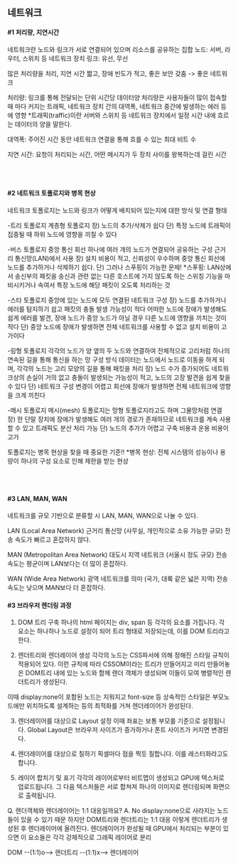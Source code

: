 ## 네트워크

#### #1 처리량, 지연시간

네트워크란 노드와 링크가 서로 연결되어 있으며 리소스를 공유하는 집합
노드: 서버, 라우터, 스위치 등 네트워크 장치
링크: 유선, 무선

많은 처리량을 처리, 지연 시간 짧고, 장애 빈도가 적고, 좋은 보안 갖춤 -> 좋은 네트워크

처리량: 링크를 통해 전달되는 단위 시간당 데이터양
처리량은 사용자들이 많이 접속할 때 마다 커지는 트래픽, 네트워크 장치 간의 대역폭, 네트워크 중간에 발생하는 에러 등에 영향
*트래픽(traffic)이란 서버와 스위치 등 네트워크 장치에서 일정 시간 내에 흐르는 데이터의 양을 말한다.

대역폭: 주어진 시간 동안 네트워크 연결을 통해 흐를 수 있는 최대 비트 수

지연 시간: 요청이 처리되는 시간, 어떤 메시지가 두 장치 사이를 왕복하는데 걸린 시간

</br> </br>

#### #2 네트워크 토폴로지와 병목 현상
네트워크 토폴로지는 노드와 링크가 어떻게 배치되어 있는지에 대한 방식 및 연결 형태

-트리 토폴로지
 계층형 토폴로지
 장) 노드의 추가/삭제가 쉽다
 단) 특정 노드에 트래픽이 집중될 때 하위 노드에 영향을 끼칠 수 있다

-버스 토폴로지
 중앙 통신 회선 하나에 여러 개의 노드가 연결되어 공유하는 구성
 근거리 통신망(LAN)에서 사용
 장) 설치 비용이 적고, 신뢰성이 우수하며 중앙 통신 회선에 노드를 추가하거나 삭제하기 쉽다.
 단) 그러나 스푸핑이 가능한 문제!
*스푸핑: LAN상에서 송신부의 패킷을 송신과 관련 없는 다른 호스트에 가지 않도록 하는 스위칭 기능을 마비시키거나 속여서 특정 노드에 해당 패킷이 오도록 처리하는 것

-스타 토폴로지
 중앙에 있는 노드에 모두 연결된 네트워크 구성
 장) 노드를 추가하거나 에러를 탐지하기 쉽고 패킷의 충돌 발생 가능성이 적다
 어떠한 노드에 장애가 발생해도 쉽게 에러를 발견, 장애 노드가 중앙 노드가 아닐 경우 다른 노드에 영향을 끼치는 것이 적다
 단) 중앙 노드에 장애가 발생하면 전체 네트워크를 사용할 수 없고 설치 비용이 고가이다




-링형 토폴로지
 각각의 노드가 양 옆의 두 노드와 연결하여 전체적으로 고리처럼 하나의 연속된 길을 통해 통신을 하는 망 구성 방식
 데이터는 노드에서 노드로 이동을 하게 되며, 각각의 노드는 고리 모양의 길을 통해 패킷을 처리
장) 노드 수가 증가되어도 네트워크상의 손실이 거의 없고 충돌이 발생되는 가능성이 적고, 노드의 고장 발견을 쉽게 찾을 수 있다
단) 네트워크 구성 변경이 어렵고 회선에 장애가 발생하면 전체 네트워크에 영향을 크게 끼친다

-메시 토폴로지
메시(mesh) 토폴로지는 망형 토폴로지라고도 하며 그물망처럼 연결
장) 한 단말 장치에 장애가 발생해도 여러 개의 경로가 존재하므로 네트워크를 계속 사용할 수 있고 트래픽도 분산 처리 가능
단) 노드의 추가가 어렵고 구축 비용과 운용 비용이 고가


토폴로지는 병목 현상을 찾을 때 중요한 기준!!
*병목 현상: 전체 시스템의 성능이나 용량이 하나의 구성 요소로 인해 제한을 받는 현상

</br> </br>

#### #3 LAN, MAN, WAN
네트워크를 규모 기반으로 분류할 시 LAN, MAN, WAN으로 나눌 수 있다.

LAN (Local Area Network)
근거리 통신망 (사무실, 개인적으로 소유 가능한 규모)
전송 속도가 빠르고 혼잡하지 않다.

MAN (Metropolitan Area Network)
대도시 지역 네트워크 (서울시 정도 규모)
전송 속도는 평균이며 LAN보다는 더 많이 혼잡하다.

WAN (Wide Area Network)
광역 네트워크를 의미 (국가, 대륙 같은 넓은 지역)
전송 속도는 낮으며 MAN보다 더 혼잡하다.



#### #3 브라우저 렌더링 과정
1. DOM 트리 구축
 하나의 html 페이지는 div, span 등 각각의 요소를 가집니다. 각 요소는 하나하나 노드로 설정이 되어 트리 형태로 저장되는데, 이를 DOM 트리라고 한다.

2. 렌더트리와 렌더레이어 생성
각각의 노드는 CSS파서에 의해 정해진 스타일 규칙이 적용되어 있다. 
이런 규칙에 따라 CSSOM이라는 트리가 만들어지고 
미리 만들어놓은 DOM트리 내에 있는 노드와 함께 렌더 객체가 생성되며
이들이 모여 병렬적인 렌더트리가 생성된다.

이때 display:none이 포함된 노드는 지워지고 font-size 등 상속적인 스타일은 부모노드에만 위치하도록 설계하는 등의 최적화를 거쳐 렌더레이어가 완성된다.

3. 렌더레이어를 대상으로 Layout 설정
이때 좌표는 보통 부모를 기준으로 설정됩니다. Global Layout은 브라우저 사이즈가 증가하거나 폰트 사이즈가 커지면 변경된다.

4. 렌더레이어를 대상으로 칠하기
픽셀마다 점을 찍듯 칠합니다. 이를 레스터화라고도 합니다.

5. 레이어 합치기 및 표기
각각의 레이어로부터 비트맵이 생성되고 GPU에 텍스처로 업로드됩니다.
그 다음 텍스처들은 서로 합쳐져 하나의 이미지로 렌더링되며 화면으로 출력됩니다.


Q. 렌더객체와 렌더레이어는 1:1 대응일까요?
A. No
display:none으로 사라지는 노드들이 있을 수 있기 때문
하지만 DOM트리와 렌더트리는 1:1 대응
이렇게 렌더트리가 생성된 후 렌더레이어에 올려진다.
렌더레이어가 완성될 때 GPU에서 처리되는 부분이 있으면 이 요소들은 각각 강제적으로 그래픽 레이어로 분리

DOM --(1:1)o--> 렌더트리 --(1:1)x--> 렌더레이어
